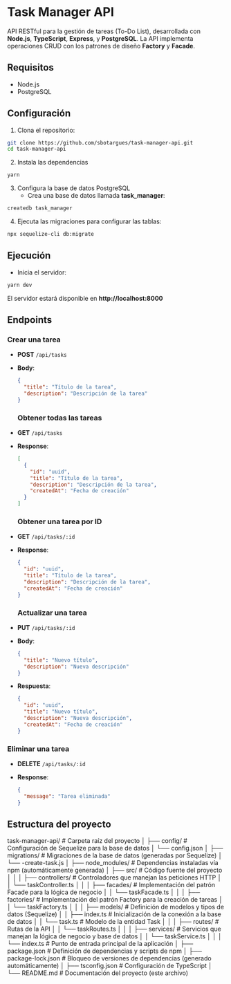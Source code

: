 # Task Manager API

API RESTful para la gestión de tareas (To-Do List), desarrollada con **Node.js**, **TypeScript**, **Express**, y **PostgreSQL**. La API implementa operaciones CRUD con los patrones de diseño **Factory** y **Facade**.

## Requisitos

- Node.js
- PostgreSQL

## Configuración

1. Clona el repositorio:

```bash
git clone https://github.com/sbotargues/task-manager-api.git
cd task-manager-api
```

2. Instala las dependencias

```bash
yarn
```

3.  Configura la base de datos PostgreSQL
    - Crea una base de datos llamada **task_manager**:

```bash
createdb task_manager
```

4.  Ejecuta las migraciones para configurar las tablas:

```bash
npx sequelize-cli db:migrate
```

## Ejecución

- Inicia el servidor:

```bash
yarn dev
```

El servidor estará disponible en **http://localhost:8000**

## Endpoints

### Crear una tarea

- **POST** `/api/tasks`
- **Body**:

  ```json
  {
    "title": "Título de la tarea",
    "description": "Descripción de la tarea"
  }
  ```

  ### Obtener todas las tareas

- **GET** `/api/tasks`
- **Response**:

  ```json
  [
    {
      "id": "uuid",
      "title": "Título de la tarea",
      "description": "Descripción de la tarea",
      "createdAt": "Fecha de creación"
    }
  ]
  ```

  ### Obtener una tarea por ID

- **GET** `/api/tasks/:id`
- **Response**:

  ```json
  {
    "id": "uuid",
    "title": "Título de la tarea",
    "description": "Descripción de la tarea",
    "createdAt": "Fecha de creación"
  }
  ```

  ### Actualizar una tarea

- **PUT** `/api/tasks/:id`
- **Body**:
  ```json
  {
    "title": "Nuevo título",
    "description": "Nueva descripción"
  }
  ```
- **Respuesta**:

  ```json
  {
    "id": "uuid",
    "title": "Nuevo título",
    "description": "Nueva descripción",
    "createdAt": "Fecha de creación"
  }
  ```

### Eliminar una tarea

- **DELETE** `/api/tasks/:id`

- **Response**:

  ```json
  {
    "message": "Tarea eliminada"
  }
  ```

## Estructura del proyecto

task-manager-api/ # Carpeta raíz del proyecto
│
├── config/ # Configuración de Sequelize para la base de datos
│ └── config.json
│
├── migrations/ # Migraciones de la base de datos (generadas por Sequelize)
│ └── <timestamp>-create-task.js
│
├── node_modules/ # Dependencias instaladas vía npm (automáticamente generada)
│
├── src/ # Código fuente del proyecto
│ │
│ ├── controllers/ # Controladores que manejan las peticiones HTTP
│ │ └── taskController.ts
│ │
│ ├── facades/ # Implementación del patrón Facade para la lógica de negocio
│ │ └── taskFacade.ts
│ │
│ ├── factories/ # Implementación del patrón Factory para la creación de tareas
│ │ └── taskFactory.ts
│ │
│ ├── models/ # Definición de modelos y tipos de datos (Sequelize)
│ │ ├── index.ts # Inicialización de la conexión a la base de datos
│ │ └── task.ts # Modelo de la entidad Task
│ │
│ ├── routes/ # Rutas de la API
│ │ └── taskRoutes.ts
│ │
│ ├── services/ # Servicios que manejan la lógica de negocio y base de datos
│ │ └── taskService.ts
│ │
│ └── index.ts # Punto de entrada principal de la aplicación
│
├── package.json # Definición de dependencias y scripts de npm
│
├── package-lock.json # Bloqueo de versiones de dependencias (generado automáticamente)
│
├── tsconfig.json # Configuración de TypeScript
│
└── README.md # Documentación del proyecto (este archivo)
